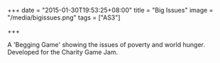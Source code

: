 +++
date = "2015-01-30T19:53:25+08:00"
title = "Big Issues"
image = "/media/bigissues.png"
tags = ["AS3"]

+++

A 'Begging Game' showing the issues of poverty and world hunger. Developed for the Charity Game Jam.

